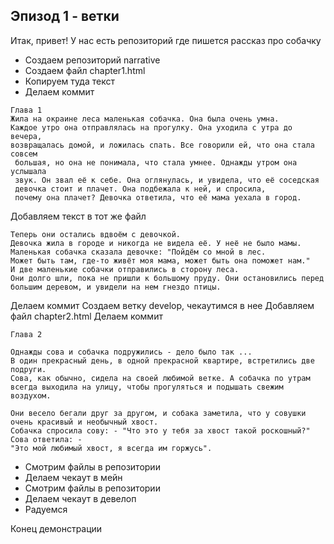 ## Эпизод 1 - ветки

Итак, привет! У нас есть репозиторий где пишется рассказ про собачку

- Создаем репозиторий narrative
- Создаем файл chapter1.html
- Копируем туда текст 
- Делаем коммит

```
Глава 1
Жила на окраине леса маленькая собачка. Она была очень умна. 
Каждое утро она отправлялась на прогулку. Она уходила с утра до вечера, 
возвращалась домой, и ложилась спать. Все говорили ей, что она стала совсем
 большая, но она не понимала, что стала умнее. Однажды утром она услышала 
 звук. Он звал её к себе. Она оглянулась, и увидела, что её соседская 
 девочка стоит и плачет. Она подбежала к ней, и спросила, 
 почему она плачет? Девочка ответила, что её мама уехала в город. 
```



Добавляем текст в тот же файл


```
Теперь они остались вдвоём с девочкой. 
Девочка жила в городе и никогда не видела её. У неё не было мамы. 
Маленькая собачка сказала девочке: "Пойдём со мной в лес. 
Может быть там, где-то живёт моя мама, может быть она поможет нам." 
И две маленькие собачки отправились в сторону леса. 
Они долго шли, пока не пришли к большому пруду. Они остановились перед большим деревом, и увидели на нем гнездо птицы.
```

Делаем коммит
Создаем ветку develop, чекаутимся в нее
Добавляем файл chapter2.html
Делаем коммит

```
Глава 2

Однажды сова и собачка подружились - дело было так ... 
В один прекрасный день, в одной прекрасной квартире, встретились две подруги. 
Сова, как обычно, сидела на своей любимой ветке. А собачка по утрам всегда выходила на улицу, чтобы прогуляться и подышать свежим воздухом.

Они весело бегали друг за другом, и собака заметила, что у совушки очень красивый и необычный хвост. 
Собачка спросила сову: - "Что это у тебя за хвост такой роскошный?" Сова ответила: - 
"Это мой любимый хвост, я всегда им горжусь".

```

- Смотрим файлы в репозитории
- Делаем чекаут в мейн
- Смотрим файлы в репозитории
- Делаем чекаут в девелоп
- Радуемся


Конец демонстрации

